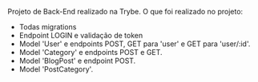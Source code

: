 Projeto de Back-End realizado na Trybe.
O que foi realizado no projeto:
- Todas migrations
- Endpoint LOGIN e validação de token
- Model 'User' e endpoints POST, GET para 'user' e GET para 'user/:id'.
- Model 'Category' e endpoints POST e GET.
- Model 'BlogPost' e endpoint POST.
- Model 'PostCategory'.
